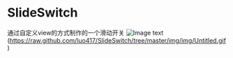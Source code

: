 # SlideSwitch
通过自定义view的方式制作的一个滑动开关
![Image text]()(https://raw.github.com/luo417/SlideSwitch/tree/master/img/img/Untitled.gif)

